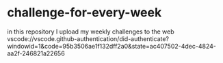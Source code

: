 # challenge-for-every-week
in this repository I upload my weekly challenges to the web
vscode://vscode.github-authentication/did-authenticate?windowid=1&code=95b3506ae1f132dff2a0&state=ac407502-4dec-4824-aa2f-246821a22656
